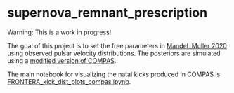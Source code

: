 # supernova_remnant_prescription
Warning: This is a work in progress!

The goal of this project is to set the free parameters in [Mandel, Muller 2020](https://arxiv.org/abs/2006.08360) using observed pulsar velocity distributions.
The posteriors are simulated using a [modified version of COMPAS](https://github.com/veome22/COMPAS/tree/muller_mandel_kick_scatter).

The main notebook for visualizing the natal kicks produced in COMPAS is [FRONTERA_kick_dist_plots_compas.ipynb](../blob/main/FRONTERA_kick_dist_plots_compas.ipynb).
